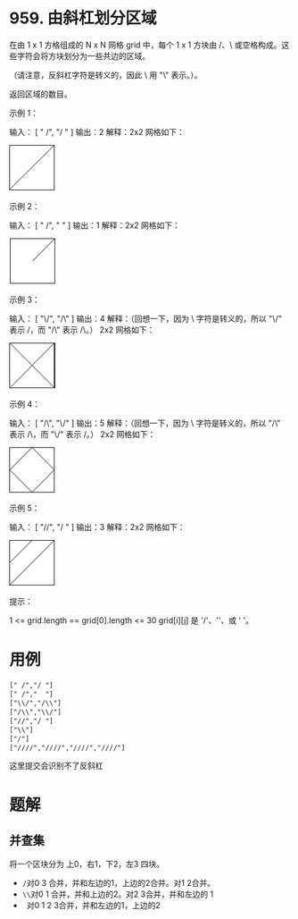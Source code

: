 # 959. 由斜杠划分区域
在由 1 x 1 方格组成的 N x N 网格 grid 中，每个 1 x 1 方块由 /、\ 或空格构成。这些字符会将方块划分为一些共边的区域。

（请注意，反斜杠字符是转义的，因此 \ 用 "\\" 表示。）。

返回区域的数目。

 

示例 1：

输入：
[
  " /",
  "/ "
]
输出：2
解释：2x2 网格如下：

![](./q959_1.png)

示例 2：

输入：
[
  " /",
  "  "
]
输出：1
解释：2x2 网格如下：

![](./q959_2.png)

示例 3：

输入：
[
  "\\/",
  "/\\"
]
输出：4
解释：（回想一下，因为 \ 字符是转义的，所以 "\\/" 表示 \/，而 "/\\" 表示 /\。）
2x2 网格如下：

![](./q959_3.png)

示例 4：

输入：
[
  "/\\",
  "\\/"
]
输出：5
解释：（回想一下，因为 \ 字符是转义的，所以 "/\\" 表示 /\，而 "\\/" 表示 \/。）
2x2 网格如下：

![](./q959_4.png)

示例 5：

输入：
[
  "//",
  "/ "
]
输出：3
解释：2x2 网格如下：

![](./q959_5.png)
 

提示：

1 <= grid.length == grid[0].length <= 30
grid[i][j] 是 '/'、'\'、或 ' '。

# 用例
```
[" /","/ "]
[" /","  "]
["\\/","/\\"]
["/\\","\\/"]
["//","/ "]
["\\"]
["/"]
["////","////","////","////"]
```
这里提交会识别不了反斜杠

# 题解

## 并查集

将一个区块分为 上0，右1，下2，左3 四块。

- `/`对0 3 合并，并和左边的1，上边的2合并。对1 2合并。
- `\\`对0 1 合并，并和上边的2。对2 3合并，并和左边的 1
- ` `对0 1 2 3合并，并和左边的1，上边的2